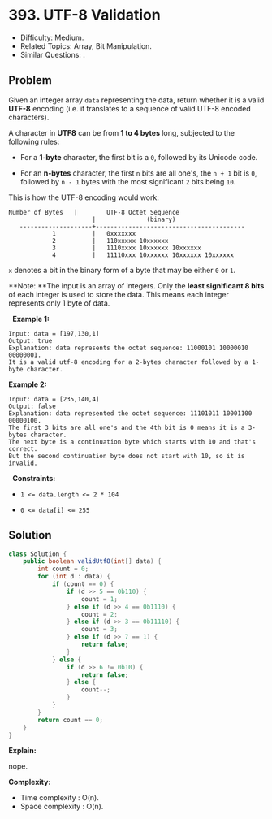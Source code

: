 # 393. UTF-8 Validation

- Difficulty: Medium.
- Related Topics: Array, Bit Manipulation.
- Similar Questions: .

## Problem

Given an integer array ```data``` representing the data, return whether it is a valid **UTF-8** encoding (i.e. it translates to a sequence of valid UTF-8 encoded characters).

A character in **UTF8** can be from **1 to 4 bytes** long, subjected to the following rules:


	
- For a **1-byte** character, the first bit is a ```0```, followed by its Unicode code.
	
- For an **n-bytes** character, the first ```n``` bits are all one's, the ```n + 1``` bit is ```0```, followed by ```n - 1``` bytes with the most significant ```2``` bits being ```10```.


This is how the UTF-8 encoding would work:

```
Number of Bytes   |        UTF-8 Octet Sequence
                       |              (binary)
   --------------------+-----------------------------------------
            1          |   0xxxxxxx
            2          |   110xxxxx 10xxxxxx
            3          |   1110xxxx 10xxxxxx 10xxxxxx
            4          |   11110xxx 10xxxxxx 10xxxxxx 10xxxxxx
```

```x``` denotes a bit in the binary form of a byte that may be either ```0``` or ```1```.

**Note: **The input is an array of integers. Only the **least significant 8 bits** of each integer is used to store the data. This means each integer represents only 1 byte of data.

 
**Example 1:**

```
Input: data = [197,130,1]
Output: true
Explanation: data represents the octet sequence: 11000101 10000010 00000001.
It is a valid utf-8 encoding for a 2-bytes character followed by a 1-byte character.
```

**Example 2:**

```
Input: data = [235,140,4]
Output: false
Explanation: data represented the octet sequence: 11101011 10001100 00000100.
The first 3 bits are all one's and the 4th bit is 0 means it is a 3-bytes character.
The next byte is a continuation byte which starts with 10 and that's correct.
But the second continuation byte does not start with 10, so it is invalid.
```

 
**Constraints:**


	
- ```1 <= data.length <= 2 * 104```
	
- ```0 <= data[i] <= 255```



## Solution

```java
class Solution {
    public boolean validUtf8(int[] data) {
        int count = 0;
        for (int d : data) {
            if (count == 0) {
                if (d >> 5 == 0b110) {
                    count = 1;
                } else if (d >> 4 == 0b1110) {
                    count = 2;
                } else if (d >> 3 == 0b11110) {
                    count = 3;
                } else if (d >> 7 == 1) {
                    return false;
                }
            } else {
                if (d >> 6 != 0b10) {
                    return false;
                } else {
                    count--;
                }
            }
        }
        return count == 0;
    }
}
```

**Explain:**

nope.

**Complexity:**

* Time complexity : O(n).
* Space complexity : O(n).
